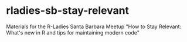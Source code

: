 # rladies-sb-stay-relevant
Materials for the R-Ladies Santa Barbara Meetup "How to Stay Relevant: What's new in R and tips for maintaining modern code"
